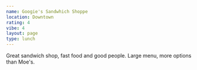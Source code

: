 ```yaml
---
name: Googie's Sandwhich Shoppe
location: Downtown
rating: 4
vibe: 4
layout: page
type: lunch
---
```

Great sandwich shop, fast food and good people. Large menu, more options than Moe's.